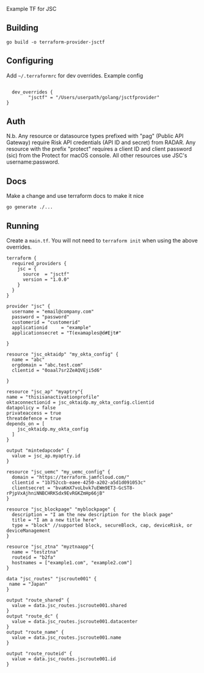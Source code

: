 Example TF for JSC

## Building

`go build -o terraform-provider-jsctf`

## Configuring

Add `~/.terraformrc` for dev overrides. Example config

```provider_installation {

  dev_overrides {
        "jsctf" = "/Users/userpath/golang/jsctfprovider"
}
```

## Auth

N.b. Any resource or datasource types prefixed with "pag" (Public API Gateway) require Risk API credentials (API ID and secret) from RADAR.
Any resource with the prefix "protect" requires a client ID and client password (sic) from the Protect for macOS console.
All other resources use JSC's username:password.

## Docs

Make a change and use terraform docs to make it nice

```
go generate ./...

```

## Running

Create a `main.tf`. You will not need to `terraform init` when using the above overrides.

```
terraform {
  required_providers {
    jsc = {
      source  = "jsctf"
      version = "1.0.0"
    }
  }
}

provider "jsc" {
  username = "email@company.com"
  password = "password"
  customerid = "customerid"
  applicationid     = "example"
  applicationsecret = "T(examaples@d#Ejt#"

}

resource "jsc_oktaidp" "my_okta_config" {
  name = "abc"
  orgdomain = "abc.test.com"
  clientid = "0oaal7sr2ZeAQVEji5d6"

}

resource "jsc_ap" "myaptry"{
name = "thisisanactivationprofile"
oktaconnectionid = jsc_oktaidp.my_okta_config.clientid
datapolicy = false
privateaccess = true
threatdefence = true
depends_on = [
    jsc_oktaidp.my_okta_config
  ]
}

output "mintedapcode" {
  value = jsc_ap.myaptry.id
}

resource "jsc_uemc" "my_uemc_config" {
  domain = "https://terraform.jamfcloud.com/"
  clientid = "1b752ccb-eaee-4250-a202-a5d1d091053c"
  clientsecret = "bvaKmX7voLbvk7uEWm9ET3-GcST8-rPjpVxAjhniNNBCHRKSdx9EvRGKZmHp66jB"
}

resource "jsc_blockpage" "myblockpage" {
  description = "I am the new description for the block page"
  title = "I am a new title here"
  type = "block" //supported block, secureBlock, cap, deviceRisk, or deviceManagement
}

resource "jsc_ztna" "myztnaapp"{
  name = "testztna"
  routeid = "b2fa"
  hostnames = ["example1.com", "example2.com"]
}

data "jsc_routes" "jscroute001" {
 name = "Japan"
}

output "route_shared" {
  value = data.jsc_routes.jscroute001.shared
}
output "route_dc" {
  value = data.jsc_routes.jscroute001.datacenter
}
output "route_name" {
  value = data.jsc_routes.jscroute001.name
}

output "route_routeid" {
  value = data.jsc_routes.jscroute001.id
}
```
